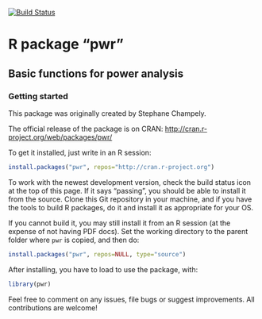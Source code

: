 [![Build Status](https://travis-ci.org/heliosdrm/pwr.svg?branch=master)](https://travis-ci.org/heliosdrm/pwr)

# R package &ldquo;pwr&rdquo;
## Basic functions for power analysis
### Getting started

This package was originally created by Stephane Champely.

The official release of the package is on CRAN:
http://cran.r-project.org/web/packages/pwr/

To get it installed, just write in an R session:

```R
install.packages("pwr", repos="http://cran.r-project.org")
```

To work with the newest development version, check the build status icon at the top of this page. If it says &ldquo;passing&rdquo;, you should be able to install it from the source. Clone this Git repository in your machine, and if you have the tools to build R packages, do it and install it as appropriate for your OS.

If you cannot build it, you may still install it from an R session (at the expense of not having PDF docs). Set the working directory to the parent folder where `pwr` is copied, and then do:

```R
install.packages("pwr", repos=NULL, type="source")
```

After installing, you have to load to use the package, with:

```R
library(pwr)
```

Feel free to comment on any issues, file bugs or suggest improvements. All contributions are welcome!
